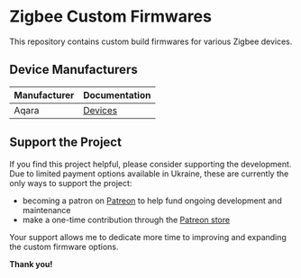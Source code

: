 # Zigbee Custom Firmwares

This repository contains custom build firmwares for various Zigbee devices.

## Device Manufacturers
| Manufacturer | Documentation |
|-------------|---------------|
| Aqara | [Devices](firmwares/aqara/README.md) |

## Support the Project
If you find this project helpful, please consider supporting the development. Due to limited payment options available in Ukraine, these are currently the only ways to support the project:
* becoming a patron on [Patreon](https://www.patreon.com/mgavryliuk) to help fund ongoing development and maintenance
* make a one-time contribution through the [Patreon store](https://www.patreon.com/mgavryliuk/shop)

Your support allows me to dedicate more time to improving and expanding the custom firmware options.

**Thank you!**
